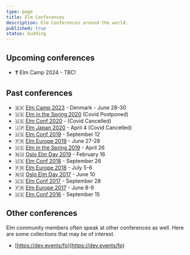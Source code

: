 ```yaml
---
type: page
title: Elm Conferences
description: Elm Conferences around the world.
published: true
status: budding
---
```


## Upcoming conferences

- ❓ Elm Camp 2024 - TBC!

## Past conferences

- 🇩🇰 [Elm Camp 2023](https://elm.camp) - Denmark - June 28-30
- 🇺🇸 [Elm in the Spring 2020](https://elminthespring.org/) (Covid Postponed)
- 🇺🇸 [Elm Conf 2020](https://2020.elm-conf.com/) - (Covid Cancelled)
- 🇯🇵 [Elm Japan 2020](https://elmjapan.org/) - April 4 (Covid Cancelled)
- 🇺🇸 [Elm Conf 2019](https://2019.elm-conf.com/) - September 12
- 🇫🇷 [Elm Europe 2019](https://2019.elmeurope.org/) - June 27-28
- 🇺🇸 [Elm in the Spring 2019](https://2019.elminthespring.org/) - April 26
- 🇳🇴 [Oslo Elm Day 2019](https://2019.osloelmday.no/) - February 16
- 🇺🇸 [Elm Conf 2018](https://2018.elm-conf.us/) - September 26
- 🇫🇷 [Elm Europe 2018](https://2018.elmeurope.org/) - July 5-6
- 🇳🇴 [Oslo Elm Day 2017](https://2017.osloelmday.no/) - June 10
- 🇺🇸 [Elm Conf 2017](https://2017.elm-conf.us/) - September 28
- 🇫🇷 [Elm Europe 2017](https://2017.elmeurope.org/) - June 8-9
- 🇺🇸 [Elm Conf 2016](https://2016.elm-conf.us/) - September 15


## Other conferences

Elm community members often speak at other conferences as well. Here are some collections that may be of interest.

- [https://dev.events/fp](https://dev.events/fp)
